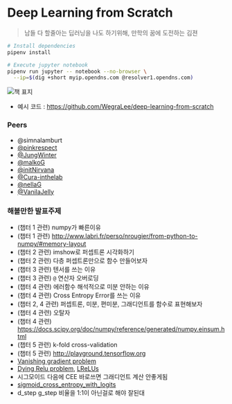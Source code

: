 Deep Learning from Scratch
========
> 남들 다 할줄아는 딥러닝을 나도 하기위해, 만학의 꿈에 도전하는 김젼

```bash
# Install dependencies
pipenv install

# Execute jupyter notebook
pipenv run jupyter -- notebook --no-browser \
  --ip=$(dig +short myip.opendns.com @resolver1.opendns.com)
```

![책 표지](https://raw.githubusercontent.com/oreilly-japan/deep-learning-from-scratch/images/deep-learning-from-scratch.png)

- 예시 코드 : https://github.com/WegraLee/deep-learning-from-scratch

### Peers
- @simnalamburt
- [@pinkrespect](https://github.com/pinkrespect/DeepLearningFromScratch)
- [@JungWinter](https://github.com/JungWinter/Code_Study/tree/master/Book/DeepLearningFromScratch)
- [@malkoG](https://github.com/malkoG/academic/tree/master/data-science/deep-learning-from-scratch)
- [@initNirvana](https://github.com/initNirvana/LifeCoding/tree/master/DeeplearningScratch)
- [@Cura-inthelab](https://github.com/Cura-inthelab/deep-learning)
- [@nellaG](https://github.com/nellaG/dlfs)
- [@VanilaJelly](https://github.com/VanilaJelly/ddl)

### 해볼만한 발표주제
- (챕터 1 관련) numpy가 빠른이유
- (챕터 1 관련) http://www.labri.fr/perso/nrougier/from-python-to-numpy/#memory-layout
- (챕터 2 관련) imshow로 퍼셉트론 시각화하기
- (챕터 2 관련) 다층 퍼셉트론만으로 함수 만들어보자
- (챕터 3 관련) 텐서를 쓰는 이유
- (챕터 3 관련) `@` 연산자 오버로딩
- (챕터 4 관련) 에러함수 해석적으로 미분 안하는 이유
- (챕터 4 관련) Cross Entropy Error를 쓰는 이유
- (챕터 2, 4 관련) 퍼셉트론, 미분, 편미분, 그래디언트를 함수로 표현해보자
- (챕터 4 관련) 오탈자
- (챕터 4 관련) https://docs.scipy.org/doc/numpy/reference/generated/numpy.einsum.html
- (챕터 5 관련) k-fold cross-validation
- (챕터 5 관련) http://playground.tensorflow.org
- [Vanishing gradient problem](https://en.wikipedia.org/wiki/Vanishing_gradient_problem)
- [Dying Relu problem], [LReLUs]
- 시그모이드 다음에 CEE 바로쓰면 그래디언트 계산 안좋게됨
- [sigmoid_cross_entropy_with_logits](https://www.tensorflow.org/api_docs/python/tf/nn/sigmoid_cross_entropy_with_logits)
- d_step g_step 비율을 1:1이 아닌걸로 해야 잘된대

[Dying Relu problem]: https://en.wikipedia.org/wiki/Rectifier_(neural_networks)#Potential_problems
[LReLUs]: https://en.wikipedia.org/wiki/Rectifier_(neural_networks)#Leaky_ReLUs

